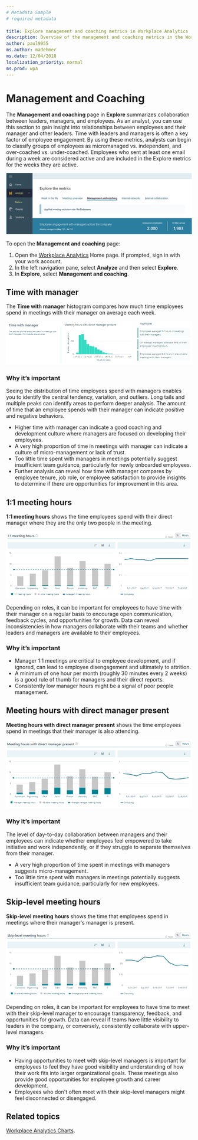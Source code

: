 ```yaml
---
# Metadata Sample
# required metadata

title: Explore management and coaching metrics in Workplace Analytics
description: Overview of the management and coaching metrics in the Workplace Analytics Explore page.
author: paul9955
ms.author: madehmer
ms.date: 12/04/2018
localization_priority: normal 
ms.prod: wpa
---
```


# Management and Coaching

The **Management and coaching** page in **Explore** summarizes collaboration between leaders, managers, and employees. As an analyst, you can use this section to gain insight into relationships between employees and their manager and other leaders. Time with leaders and managers is often a key factor of employee engagement. By using these metrics, analysts can begin to classify groups of employees as micromanaged vs. independent, and over-coached vs. under-coached. Employees who sent at least one email during a week are considered active and are included in the Explore metrics for the weeks they are active.

![Management and coaching](../images/wpa/use/management-coaching-overview.png)

To open the **Management and coaching** page:

1. Open the [Workplace Analytics](https://workplaceanalytics.office.com) Home page. If prompted, sign in with your work account.
2. In the left navigation pane, select **Analyze** and then select **Explore**.
3. In **Explore**, select **Management and coaching**.

## Time with manager

The **Time with manager** histogram compares how much time employees spend in meetings with their manager on average each week.

![Time with manager](../images/wpa/use/12-time-with-manager.png)

### Why it’s important

Seeing the distribution of time employees spend with managers enables you to identify the central tendency, variation, and outliers. Long tails and multiple peaks can identify areas to perform deeper analysis. The amount of time that an employee spends with their manager can indicate positive and negative behaviors. 

* Higher time with manager can indicate a good coaching and development culture where managers are focused on developing their employees.
* A very high proportion of time in meetings with manager can indicate a culture of micro-management or lack of trust.
* Too little time spent with managers in meetings potentially suggest insufficient team guidance, particularly for newly onboarded employees.
* Further analysis can reveal how time with manager compares by employee tenure, job role, or employee satisfaction to provide insights to determine if there are opportunities for improvement in this area.

## 1:1 meeting hours

**1:1 meeting hours** shows the time employees spend with their direct manager where they are the only two people in the meeting.

![1:1 meeting hours](../images/wpa/use/13-1-1-meeting-hours.png)

Depending on roles, it can be important for employees to have time with their manager on a regular basis to encourage open communication, feedback cycles, and opportunities for growth. Data can reveal inconsistencies in how managers collaborate with their teams and whether leaders and managers are available to their employees.

### Why it’s important

* Manager 1:1 meetings are critical to employee development, and if ignored, can lead to employee disengagement and ultimately to attrition.
* A minimum of one hour per month (roughly 30 minutes every 2 weeks) is a good rule of thumb for managers and their direct reports.
* Consistently low manager hours might be a signal of poor people management.

## Meeting hours with direct manager present

**Meeting hours with direct manager present** shows the time employees spend in meetings that their manager is also attending.

![Meeting hours with direct manager present](../images/wpa/use/14-meeting-hours-with-direct-mgr.png)

### Why it’s important

The level of day-to-day collaboration between managers and their employees can indicate whether employees feel empowered to take initiative and work independently, or if they struggle to separate themselves from their manager.

* A very high proportion of time spent in meetings with managers suggests micro-management.
* Too little time spent with managers in meetings potentially suggests insufficient team guidance, particularly for new employees.

## Skip-level meeting hours

**Skip-level meeting hours** shows the time that employees spend in meetings where their manager's manager is present.

![Skip-level meeting hours](../images/wpa/use/15-skip-level-meeting-hours.png)

Depending on roles, it can be important for employees to have time to meet with their skip-level manager to encourage transparency, feedback, and opportunities for growth. Data can reveal if teams have little visibility to leaders in the company, or conversely, consistently collaborate with upper-level managers.

### Why it’s important

* Having opportunities to meet with skip-level managers is important for employees to feel they have good visibility and understanding of how their work fits into larger organizational goals. These meetings also provide good opportunities for employee growth and career development.
* Employees who don't often meet with their skip-level managers might feel disconnected or disengaged.

## Related topics

[Workplace Analytics Charts](../use/chart-types.md).